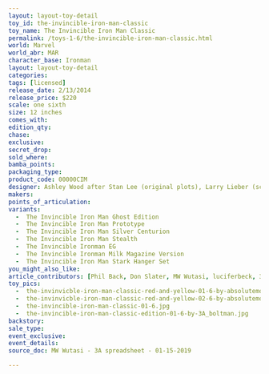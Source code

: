 ```yaml
---
layout: layout-toy-detail 
toy_id: the-invincible-iron-man-classic
toy_name: The Invincible Iron Man Classic
permalink: /toys-1-6/the-invincible-iron-man-classic.html
world: Marvel
world_abr: MAR
character_base: Ironman
layout: layout-toy-detail
categories: 
tags: [licensed]
release_date: 2/13/2014
release_price: $220 
scale: one sixth
size: 12 inches
comes_with: 
edition_qty: 
chase: 
exclusive: 
secret_drop: 
sold_where: 
bamba_points: 
packaging_type: 
product_code: 00000CIM
designer: Ashley Wood after Stan Lee (original plots), Larry Lieber (script), Don Heck (artist), Jack Kirby (artist); Marvel Comics
makers: 
points_of_articulation: 
variants: 
  -  The Invincible Iron Man Ghost Edition
  -  The Invincible Iron Man Prototype
  -  The Invincible Iron Man Silver Centurion
  -  The Invincible Iron Man Stealth
  -  The Invincible Ironman EG
  -  The Invincible Ironman Milk Magazine Version
  -  The Invincible Iron Man Stark Hanger Set
you_might_also_like: 
article_contributors: [Phil Back, Don Slater, MW Wutasi, luciferbeck, 3a_boltman, absolutemono]
toy_pics: 
  -  the-invinvicble-iron-man-classic-red-and-yellow-01-6-by-absolutemono.jpg
  -  the-invinvicble-iron-man-classic-red-and-yellow-02-6-by-absolutemono.jpg
  -  the-invincible-iron-man-classic-01-6.jpg
  -  the-invincible-iron-man-classic-edition-01-6-by-3A_boltman.jpg
backstory: 
sale_type: 
event_exclusive: 
event_details: 
source_doc: MW Wutasi - 3A spreadsheet - 01-15-2019

---
```

